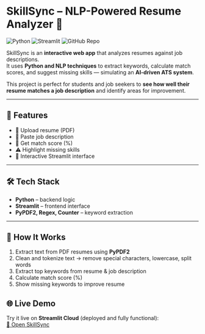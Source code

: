 # SkillSync – NLP-Powered Resume Analyzer 🧾

![Python](https://img.shields.io/badge/Python-3.11-blue)
![Streamlit](https://img.shields.io/badge/Streamlit-1.25-orange)
![GitHub Repo](https://img.shields.io/badge/GitHub-ResumeAnalyzer-green)

SkillSync is an **interactive web app** that analyzes resumes against job descriptions.  
It uses **Python and NLP techniques** to extract keywords, calculate match scores, and suggest missing skills — simulating an **AI-driven ATS system**.  

This project is perfect for students and job seekers to **see how well their resume matches a job description** and identify areas for improvement.  

---

## 📌 Features

- 📄 Upload resume (PDF)  
- 📝 Paste job description  
- 🚀 Get match score (%)  
- ⚠️ Highlight missing skills  
- 🎨 Interactive Streamlit interface  

---

## 🛠️ Tech Stack

- **Python** – backend logic  
- **Streamlit** – frontend interface  
- **PyPDF2, Regex, Counter** – keyword extraction  

---

## 📌 How It Works

1. Extract text from PDF resumes using **PyPDF2**  
2. Clean and tokenize text → remove special characters, lowercase, split words  
3. Extract top keywords from resume & job description  
4. Calculate match score (%)  
5. Show missing keywords to improve resume  

## 🌐 Live Demo

Try it live on **Streamlit Cloud** (deployed and fully functional):  
[🔗 Open SkillSync](https://resume-analyzer-tdmfarjvw3ef96zausbzkt.streamlit.app/)

